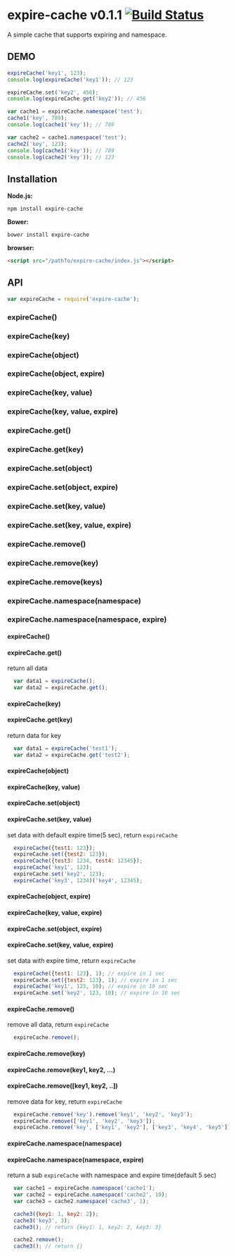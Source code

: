 expire-cache v0.1.1 [![Build Status](https://travis-ci.org/teambition/expire-cache.svg)](https://travis-ci.org/teambition/expire-cache)
====
A simple cache that supports expiring and namespace.

## DEMO

```js
expireCache('key1', 123);
console.log(expireCache('key1')); // 123

expireCache.set('key2', 456);
console.log(expireCache.get('key2')); // 456

var cache1 = expireCache.namespace('test');
cache1('key', 789);
console.log(cache1('key')); // 789

var cache2 = cache1.namespace('test');
cache2('key', 123);
console.log(cache1('key')); // 789
console.log(cache2('key')); // 123
```

## Installation

**Node.js:**

    npm install expire-cache

**Bower:**

    bower install expire-cache

**browser:**

```html
<script src="/pathTo/expire-cache/index.js"></script>
```

## API

```js
var expireCache = require('expire-cache');
```

### expireCache()
### expireCache(key)
### expireCache(object)
### expireCache(object, expire)
### expireCache(key, value)
### expireCache(key, value, expire)
### expireCache.get()
### expireCache.get(key)
### expireCache.set(object)
### expireCache.set(object, expire)
### expireCache.set(key, value)
### expireCache.set(key, value, expire)
### expireCache.remove()
### expireCache.remove(key)
### expireCache.remove(keys)
### expireCache.namespace(namespace)
### expireCache.namespace(namespace, expire)


#### expireCache()
#### expireCache.get()
return all data

```js
  var data1 = expireCache();
  var data2 = expireCache.get();
```

#### expireCache(key)
#### expireCache.get(key)
return data for key

```js
  var data1 = expireCache('test1');
  var data2 = expireCache.get('test2');
```

#### expireCache(object)
#### expireCache(key, value)
#### expireCache.set(object)
#### expireCache.set(key, value)
set data with default expire time(5 sec), return `expireCache`

```js
  expireCache({test1: 123});
  expireCache.set({test2: 123});
  expireCache({test3: 1234, test4: 12345});
  expireCache('key1', 123);
  expireCache.set('key2', 123);
  expireCache('key3', 1234)('key4', 12345);
```

#### expireCache(object, expire)
#### expireCache(key, value, expire)
#### expireCache.set(object, expire)
#### expireCache.set(key, value, expire)
set data with expire time, return `expireCache`

```js
  expireCache({test1: 123}, 1); // expire in 1 sec
  expireCache.set({test2: 123}, 1); // expire in 1 sec
  expireCache('key1', 123, 10); // expire in 10 sec
  expireCache.set('key2', 123, 10); // expire in 10 sec
```

#### expireCache.remove()
remove all data, return `expireCache`

```js
  expireCache.remove();
```

#### expireCache.remove(key)
#### expireCache.remove(key1, key2, ...)
#### expireCache.remove([key1, key2, ..])
remove data for key, return `expireCache`

```js
  expireCache.remove('key').remove('key1', 'key2', 'key3');
  expireCache.remove(['key1', 'key2', 'key3']);
  expireCache.remove('key', ['key1', 'key2'], ['key3', 'key4', 'key5']);
```

#### expireCache.namespace(namespace)
#### expireCache.namespace(namespace, expire)
return a sub `expireCache` with namespace and expire time(default 5 sec)

```js
  var cache1 = expireCache.namespace('cache1');
  var cache2 = expireCache.namespace('cache2', 10);
  var cache3 = cache2.namespace('cache3', 1);

  cache3({key1: 1, key2: 2});
  cache3('key3', 3);
  cache3(); // return {key1: 1, key2: 2, key3: 3}

  cache2.remove();
  cache3(); // return {}
```
